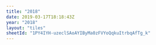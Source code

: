 ```yaml
---
title: "2018"
date: 2019-03-17T18:18:43Z
year: "2018"
layout: "tiles"
sheetId: "1PY4IYH-uzeclSAoAYIByMa0zFVYoQqkuItrbqAfTg_k"
---
```

